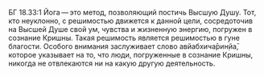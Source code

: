БГ 18.33:1	Йога — это метод, позволяющий постичь Высшую Душу. Тот, кто неуклонно, с решимостью движется к данной цели, сосредоточив на Высшей Душе свой ум, чувства и жизненную энергию, погружен в сознание Кришны. Такая решимость является решимостью в гуне благости. Особого внимания заслуживает слово авйабхича̄рин̣йа̄, которое указывает на то, что люди, погруженные в сознание Кришны, никогда не отвлекаются ни на какую другую деятельность.
